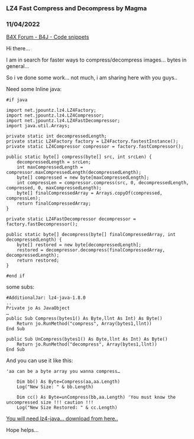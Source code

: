 ### LZ4 Fast Compress and Decompress by Magma
### 11/04/2022
[B4X Forum - B4J - Code snippets](https://www.b4x.com/android/forum/threads/143940/)

Hi there…  
  
I am in search for faster ways to compress/decompress images… bytes in general…  
  
So i ve done some work… not much, i am sharing here with you guys..  
  
Need some Inline java:  

```B4X
#if java  
  
import net.jpountz.lz4.LZ4Factory;  
import net.jpountz.lz4.LZ4Compressor;  
import net.jpountz.lz4.LZ4FastDecompressor;  
import java.util.Arrays;  
  
private static int decompressedLength;  
private static LZ4Factory factory = LZ4Factory.fastestInstance();  
private static LZ4Compressor compressor = factory.fastCompressor();  
  
public static byte[] compress(byte[] src, int srcLen) {  
    decompressedLength = srcLen;  
    int maxCompressedLength = compressor.maxCompressedLength(decompressedLength);  
    byte[] compressed = new byte[maxCompressedLength];  
    int compressLen = compressor.compress(src, 0, decompressedLength, compressed, 0, maxCompressedLength);  
    byte[] finalCompressedArray = Arrays.copyOf(compressed, compressLen);  
    return finalCompressedArray;  
}  
  
private static LZ4FastDecompressor decompressor = factory.fastDecompressor();  
  
public static byte[] decompress(byte[] finalCompressedArray, int decompressedLength) {  
    byte[] restored = new byte[decompressedLength];  
    restored = decompressor.decompress(finalCompressedArray, decompressedLength);  
    return restored;  
}  
  
#end if
```

  
  
some subs:  

```B4X
#AdditionalJar: lz4-java-1.8.0  
..  
Private jo As JavaObject  
…  
public Sub Compress(bytes1() As Byte,llnt As Int) As Byte()  
    Return jo.RunMethod("compress", Array(bytes1,llnt))  
End Sub  
  
public Sub UnCompress(bytes1() As Byte,llnt As Int) As Byte()  
    Return jo.RunMethod("decompress", Array(bytes1,llnt))  
End Sub
```

  
  
And you can use it like this:  

```B4X
'aa can be a byte array you wanna compress…  
  
    Dim bb() As Byte=Compress(aa,aa.Length)  
    Log("New Size: " & bb.Length)  
  
    Dim cc() As Byte=unCompress(bb,aa.Length) 'You must know the uncompressed size !!! caution !!!  
    Log("New Size Restored: " & cc.Length)
```

  
[You will need lz4-java... download from here..](https://search.maven.org/artifact/org.lz4/lz4-java/1.8.0/jar)  
  
Hope helps…